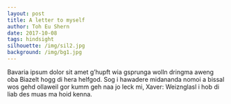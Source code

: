 ```yaml
---
layout: post
title: A letter to myself
author: Toh Eu Shern
date: 2017-10-08
tags: hindsight
silhouette: /img/sil2.jpg
background: /img/bg1.jpg
---
```


Bavaria ipsum dolor sit amet g’hupft wia gsprunga wolln dringma aweng oba Biazelt hogg di hera helfgod. Sog i hawadere midananda nomoi a bissal wos gehd ollaweil gor kumm geh naa jo leck mi, Xaver: Weiznglasl i hob di liab des muas ma hoid kenna.
